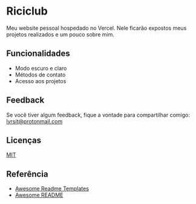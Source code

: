
# Riciclub
Meu website pessoal hospedado no Vercel. Nele ficarão expostos meus projetos realizados e um pouco sobre mim. 

## Funcionalidades
- Modo escuro e claro
- Métodos de contato
- Acesso aos projetos

## Feedback
Se você tiver algum feedback, fique a vontade para compartilhar comigo: lyrsit@protonmail.com

## Licenças
[MIT](https://choosealicense.com/licenses/mit/)

## Referência
 - [Awesome Readme Templates](https://awesomeopensource.com/project/elangosundar/awesome-README-templates)
 - [Awesome README](https://github.com/matiassingers/awesome-readme)